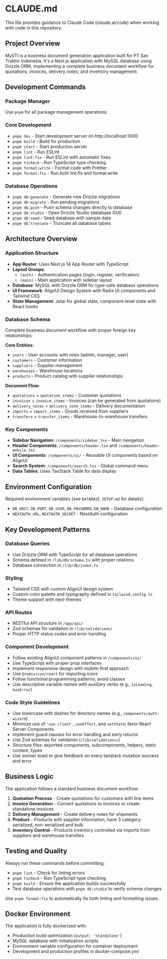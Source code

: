 # CLAUDE.md

This file provides guidance to Claude Code (claude.ai/code) when working with code in this repository.

## Project Overview

MySTI is a business document generation application built for PT San Traktor Indonesia. It's a Next.js application with MySQL database using Drizzle ORM, implementing a complete business document workflow for quotations, invoices, delivery notes, and inventory management.

## Development Commands

### Package Manager

Use `pnpm` for all package management operations.

### Core Development

- `pnpm dev` - Start development server on http://localhost:3000
- `pnpm build` - Build for production
- `pnpm start` - Start production server
- `pnpm lint` - Run ESLint
- `pnpm lint:fix` - Run ESLint with automatic fixes
- `pnpm tscheck` - Run TypeScript type checking
- `pnpm format:write` - Format code with Prettier
- `pnpm format:fix` - Run both lint:fix and format:write

### Database Operations

- `pnpm db:generate` - Generate new Drizzle migrations
- `pnpm db:migrate` - Run pending migrations
- `pnpm db:push` - Push schema changes directly to database
- `pnpm db:studio` - Open Drizzle Studio (database GUI)
- `pnpm db:seed` - Seed database with sample data
- `pnpm db:truncate` - Truncate all database tables

## Architecture Overview

### Application Structure

- **App Router**: Uses Next.js 14 App Router with TypeScript
- **Layout Groups**:
  - `(auth)` - Authentication pages (login, register, verification)
  - `(main)` - Main application with sidebar layout
- **Database**: MySQL with Drizzle ORM for type-safe database operations
- **UI Framework**: AlignUI Design System with Radix UI components and Tailwind CSS
- **State Management**: Jotai for global state, component-level state with React hooks

### Database Schema

Complete business document workflow with proper foreign key relationships:

**Core Entities:**

- `users` - User accounts with roles (admin, manager, user)
- `customers` - Customer information
- `suppliers` - Supplier management
- `warehouses` - Warehouse locations
- `products` - Product catalog with supplier relationships

**Document Flow:**

- `quotations` + `quotation_items` - Customer quotations
- `invoices` + `invoice_items` - Invoices (can be generated from quotations)
- `delivery_notes` + `delivery_note_items` - Delivery documentation
- `imports` + `import_items` - Goods received from suppliers
- `transfers` + `transfer_items` - Warehouse-to-warehouse transfers

### Key Components

- **Sidebar Navigation**: `/components/sidebar.tsx` - Main navigation
- **Header Components**: `/components/header.tsx` and `/components/header-mobile.tsx`
- **UI Components**: `/components/ui/` - Reusable UI components based on AlignUI
- **Search System**: `/components/search.tsx` - Global command menu
- **Data Tables**: Uses TanStack Table for data display

## Environment Configuration

Required environment variables (see `DATABASE_SETUP.md` for details):

- `DB_HOST`, `DB_PORT`, `DB_USER`, `DB_PASSWORD`, `DB_NAME` - Database configuration
- `NEXTAUTH_URL`, `NEXTAUTH_SECRET` - NextAuth configuration

## Key Development Patterns

### Database Queries

- Use Drizzle ORM with TypeScript for all database operations
- Schema defined in `/lib/db/schema.ts` with proper relations
- Database connection in `/lib/db/index.ts`

### Styling

- Tailwind CSS with custom AlignUI design system
- Custom color palette and typography defined in `tailwind.config.ts`
- Theme support with next-themes

### API Routes

- RESTful API structure in `/app/api/`
- Zod schemas for validation in `/lib/validations/`
- Proper HTTP status codes and error handling

### Component Development

- Follow existing AlignUI component patterns in `/components/ui/`
- Use TypeScript with proper prop interfaces
- Implement responsive design with mobile-first approach
- Use `@remixicon/react` for importing icons
- Follow functional programming patterns; avoid classes
- Use descriptive variable names with auxiliary verbs (e.g., `isLoading`, `hasError`)

### Code Style Guidelines

- Use lowercase with dashes for directory names (e.g., `components/auth-wizard`)
- Minimize use of `'use client'`, `useEffect`, and `setState`; favor React Server Components
- Implement guard clauses for error handling and early returns
- Use Zod schemas for validation (`/lib/validations/`)
- Structure files: exported components, subcomponents, helpers, static content, types
- Use sonner toast to give feedback on every tanstack mutation success and error

## Business Logic

The application follows a standard business document workflow:

1. **Quotation Process** - Create quotations for customers with line items
2. **Invoice Generation** - Convert quotations to invoices or create standalone invoices
3. **Delivery Management** - Create delivery notes for shipments
4. **Product** - Products with supplier information, have 3 category: serialized, non-serialized and bulk
5. **Inventory Control** - Products inventory controlled via imports from suppliers and warehouse transfers

## Testing and Quality

Always run these commands before committing:

- `pnpm lint` - Check for linting errors
- `pnpm tscheck` - Run TypeScript type checking
- `pnpm build` - Ensure the application builds successfully
- Test database operations with `pnpm db:studio` to verify schema changes

Use `pnpm format:fix` to automatically fix both linting and formatting issues.

## Docker Environment

The application is fully dockerized with:

- Production build optimization (`output: 'standalone'`)
- MySQL database with initialization scripts
- Environment variable configuration for container deployment
- Development and production profiles in docker-compose.yml
